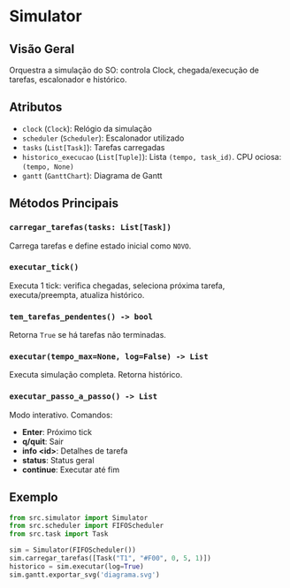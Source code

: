 # Simulator

## Visão Geral
Orquestra a simulação do SO: controla Clock, chegada/execução de tarefas, escalonador e histórico.

## Atributos
- `clock` (`Clock`): Relógio da simulação
- `scheduler` (`Scheduler`): Escalonador utilizado
- `tasks` (`List[Task]`): Tarefas carregadas
- `historico_execucao` (`List[Tuple]`): Lista `(tempo, task_id)`. CPU ociosa: `(tempo, None)`
- `gantt` (`GanttChart`): Diagrama de Gantt

## Métodos Principais

### `carregar_tarefas(tasks: List[Task])`
Carrega tarefas e define estado inicial como `NOVO`.

### `executar_tick()`
Executa 1 tick: verifica chegadas, seleciona próxima tarefa, executa/preempta, atualiza histórico.

### `tem_tarefas_pendentes() -> bool`
Retorna `True` se há tarefas não terminadas.

### `executar(tempo_max=None, log=False) -> List`
Executa simulação completa. Retorna histórico.

### `executar_passo_a_passo() -> List`
Modo interativo. Comandos:
- **Enter**: Próximo tick
- **q/quit**: Sair
- **info \<id\>**: Detalhes de tarefa
- **status**: Status geral
- **continue**: Executar até fim

## Exemplo
```python
from src.simulator import Simulator
from src.scheduler import FIFOScheduler
from src.task import Task

sim = Simulator(FIFOScheduler())
sim.carregar_tarefas([Task("T1", "#F00", 0, 5, 1)])
historico = sim.executar(log=True)
sim.gantt.exportar_svg('diagrama.svg')
```
